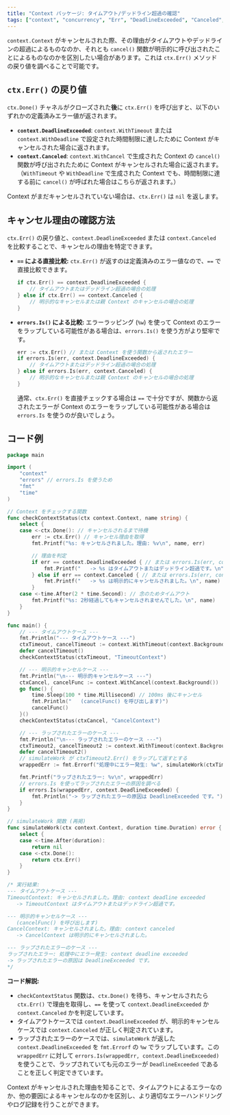 ```yaml
---
title: "Context パッケージ: タイムアウト/デッドライン超過の確認"
tags: ["context", "concurrency", "Err", "DeadlineExceeded", "Canceled", "errors.Is", "タイムアウト", "デッドライン"]
---
```


`context.Context` がキャンセルされた際、その理由がタイムアウトやデッドラインの超過によるものなのか、それとも `cancel()` 関数が明示的に呼び出されたことによるものなのかを区別したい場合があります。これは `ctx.Err()` メソッドの戻り値を調べることで可能です。

## `ctx.Err()` の戻り値

`ctx.Done()` チャネルがクローズされた**後**に `ctx.Err()` を呼び出すと、以下のいずれかの定義済みエラー値が返されます。

*   **`context.DeadlineExceeded`**: `context.WithTimeout` または `context.WithDeadline` で設定された時間制限に達したために Context がキャンセルされた場合に返されます。
*   **`context.Canceled`**: `context.WithCancel` で生成された Context の `cancel()` 関数が呼び出されたために Context がキャンセルされた場合に返されます。（`WithTimeout` や `WithDeadline` で生成された Context でも、時間制限に達する前に `cancel()` が呼ばれた場合はこちらが返されます。）

Context がまだキャンセルされていない場合は、`ctx.Err()` は `nil` を返します。

## キャンセル理由の確認方法

`ctx.Err()` の戻り値と、`context.DeadlineExceeded` または `context.Canceled` を比較することで、キャンセルの理由を特定できます。

*   **`==` による直接比較:** `ctx.Err()` が返すのは定義済みのエラー値なので、`==` で直接比較できます。
    ```go
    if ctx.Err() == context.DeadlineExceeded {
        // タイムアウトまたはデッドライン超過の場合の処理
    } else if ctx.Err() == context.Canceled {
        // 明示的なキャンセルまたは親 Context のキャンセルの場合の処理
    }
    ```
*   **`errors.Is()` による比較:** エラーラッピング (`%w`) を使って Context のエラーをラップしている可能性がある場合は、`errors.Is()` を使う方がより堅牢です。
    ```go
    err := ctx.Err() // または Context を使う関数から返されたエラー
    if errors.Is(err, context.DeadlineExceeded) {
        // タイムアウトまたはデッドライン超過の場合の処理
    } else if errors.Is(err, context.Canceled) {
        // 明示的なキャンセルまたは親 Context のキャンセルの場合の処理
    }
    ```
    通常、`ctx.Err()` を直接チェックする場合は `==` で十分ですが、関数から返されたエラーが Context のエラーをラップしている可能性がある場合は `errors.Is` を使うのが良いでしょう。

## コード例

```go title="タイムアウトとキャンセルの理由を確認"
package main

import (
	"context"
	"errors" // errors.Is を使うため
	"fmt"
	"time"
)

// Context をチェックする関数
func checkContextStatus(ctx context.Context, name string) {
	select {
	case <-ctx.Done(): // キャンセルされるまで待機
		err := ctx.Err() // キャンセル理由を取得
		fmt.Printf("%s: キャンセルされました。理由: %v\n", name, err)

		// 理由を判定
		if err == context.DeadlineExceeded { // または errors.Is(err, context.DeadlineExceeded)
			fmt.Printf("   -> %s はタイムアウトまたはデッドライン超過です。\n", name)
		} else if err == context.Canceled { // または errors.Is(err, context.Canceled)
			fmt.Printf("   -> %s は明示的にキャンセルされました。\n", name)
		}
	case <-time.After(2 * time.Second): // 念のためタイムアウト
		fmt.Printf("%s: 2秒経過してもキャンセルされませんでした。\n", name)
	}
}

func main() {
	// --- タイムアウトケース ---
	fmt.Println("--- タイムアウトケース ---")
	ctxTimeout, cancelTimeout := context.WithTimeout(context.Background(), 50*time.Millisecond)
	defer cancelTimeout()
	checkContextStatus(ctxTimeout, "TimeoutContext")

	// --- 明示的キャンセルケース ---
	fmt.Println("\n--- 明示的キャンセルケース ---")
	ctxCancel, cancelFunc := context.WithCancel(context.Background())
	go func() {
		time.Sleep(100 * time.Millisecond) // 100ms 後にキャンセル
		fmt.Println("   (cancelFunc() を呼び出します)")
		cancelFunc()
	}()
	checkContextStatus(ctxCancel, "CancelContext")

	// --- ラップされたエラーのケース ---
	fmt.Println("\n--- ラップされたエラーのケース ---")
	ctxTimeout2, cancelTimeout2 := context.WithTimeout(context.Background(), 50*time.Millisecond)
	defer cancelTimeout2()
	// simulateWork が ctxTimeout2.Err() をラップして返すとする
	wrappedErr := fmt.Errorf("処理中にエラー発生: %w", simulateWork(ctxTimeout2, 100*time.Millisecond))

	fmt.Printf("ラップされたエラー: %v\n", wrappedErr)
	// errors.Is を使ってラップされたエラーの原因を調べる
	if errors.Is(wrappedErr, context.DeadlineExceeded) {
		fmt.Println("-> ラップされたエラーの原因は DeadlineExceeded です。")
	}
}

// simulateWork 関数 (再掲)
func simulateWork(ctx context.Context, duration time.Duration) error {
	select {
	case <-time.After(duration):
		return nil
	case <-ctx.Done():
		return ctx.Err()
	}
}

/* 実行結果:
--- タイムアウトケース ---
TimeoutContext: キャンセルされました。理由: context deadline exceeded
   -> TimeoutContext はタイムアウトまたはデッドライン超過です。

--- 明示的キャンセルケース ---
   (cancelFunc() を呼び出します)
CancelContext: キャンセルされました。理由: context canceled
   -> CancelContext は明示的にキャンセルされました。

--- ラップされたエラーのケース ---
ラップされたエラー: 処理中にエラー発生: context deadline exceeded
-> ラップされたエラーの原因は DeadlineExceeded です。
*/
```

**コード解説:**

*   `checkContextStatus` 関数は、`ctx.Done()` を待ち、キャンセルされたら `ctx.Err()` で理由を取得し、`==` を使って `context.DeadlineExceeded` か `context.Canceled` かを判定しています。
*   タイムアウトケースでは `context.DeadlineExceeded` が、明示的キャンセルケースでは `context.Canceled` が正しく判定されています。
*   ラップされたエラーのケースでは、`simulateWork` が返した `context.DeadlineExceeded` を `fmt.Errorf` の `%w` でラップしています。この `wrappedErr` に対して `errors.Is(wrappedErr, context.DeadlineExceeded)` を使うことで、ラップされていても元のエラーが `DeadlineExceeded` であることを正しく判定できています。

Context がキャンセルされた理由を知ることで、タイムアウトによるエラーなのか、他の要因によるキャンセルなのかを区別し、より適切なエラーハンドリングやログ記録を行うことができます。